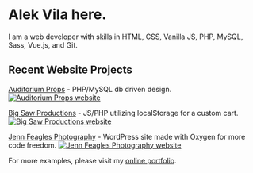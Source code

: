 # Alek Vila here.
I am a web developer with skills in HTML, CSS, Vanilla JS, PHP, MySQL, Sass, Vue.js, and Git.

## Recent Website Projects

[Auditorium Props](https://www.auditoriumprops.com/) - PHP/MySQL db driven design.
[![Auditorium Props website](https://www.greatgraphicdesign.com/portfolio/images/wd-001.jpg)](https://www.auditoriumprops.com/)

[Big Saw Productions](https://www.bigsawproductions.com/) - JS/PHP utilizing localStorage for a custom cart.
[![Big Saw Productions website](https://www.greatgraphicdesign.com/portfolio/images/wd-003.jpg)](https://www.auditoriumprops.com/)

[Jenn Feagles Photography](https://www.jennfeagles.com/) - WordPress site made with Oxygen for more code freedom.
[![Jenn Feagles Photography website](https://www.greatgraphicdesign.com/portfolio/images/wd-002.jpg)](https://www.auditoriumprops.com/)

For more examples, please visit my [online portfolio](https://www.greatgraphicdesign.com/).
